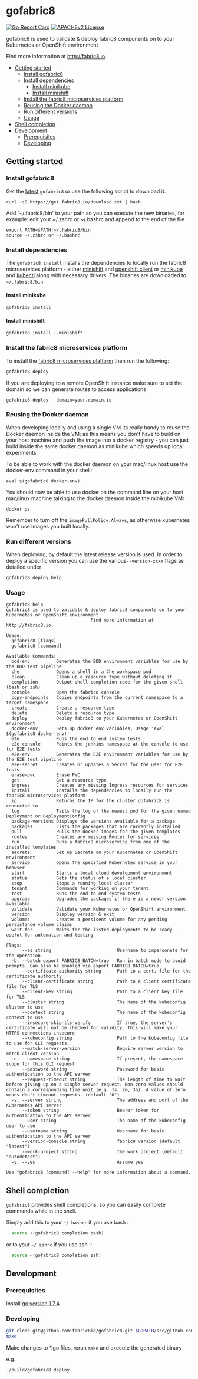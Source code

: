 # gofabric8

[![Go Report Card](https://goreportcard.com/badge/github.com/fabric8io/gofabric8)](https://goreportcard.com/report/github.com/fabric8io/gofabric8)
[![APACHEv2 License](https://img.shields.io/badge/license-APACHEv2-blue.svg)](https://github.com/fabric8io/gofabric8/blob/master/LICENSE)

gofabric8 is used to validate & deploy fabric8 components on to your Kubernetes
or OpenShift environment

Find more information at http://fabric8.io.

<!-- START doctoc generated TOC please keep comment here to allow auto update -->
<!-- DON'T EDIT THIS SECTION, INSTEAD RE-RUN doctoc TO UPDATE -->


- [Getting started](#getting-started)
  - [Install gofabric8](#install-gofabric8)
  - [Install dependencies](#install-dependencies)
    - [Install minikube](#install-minikube)
    - [Install minishift](#install-minishift)
  - [Install the fabric8 microservices platform](#install-the-fabric8-microservices-platform)
  - [Reusing the Docker daemon](#reusing-the-docker-daemon)
  - [Run different versions](#run-different-versions)
  - [Usage](#usage)
- [Shell completion](#shell-completion)
- [Development](#development)
  - [Prerequisites](#prerequisites)
  - [Developing](#developing)

<!-- END doctoc generated TOC please keep comment here to allow auto update -->

## Getting started

### Install gofabric8

Get the [latest](https://github.com/fabric8io/gofabric8/releases/latest/)
`gofabric8` or use the following script to download it.

```
curl -sS https://get.fabric8.io/download.txt | bash
```

Add '~/.fabric8/bin' to your path so you can execute the new binaries, for
example: edit your ~/.zshrc or ~/.bashrc and append to the end of the file

```
export PATH=$PATH:~/.fabric8/bin
source ~/.zshrc or ~/.bashrc
```

### Install dependencies

The `gofabric8 install` installs the dependencies to locally run the fabric8
microservices platform - either [minishift][minishift] and [openshift
client][oc] or [minikube][minikube] and [kubectl][kubectl] along with necessary
drivers. The binaries are downloaded to `~/.fabric8/bin`.

#### Install minikube

```
gofabric8 install
```

#### Install minishift

```
gofabric8 install --minishift
```

### Install the fabric8 microservices platform

To install the [fabric8 microservices platform](http://fabric8.io/) then run the following:

```sh
gofabric8 deploy
```

If you are deploying to a remote OpenShift instance make sure to set the domain
so we can generate routes to access applications

```
gofabric8 deploy --domain=your.domain.io
```

### Reusing the Docker daemon

When developing locally and using a single VM its really handy to reuse the
Docker daemon inside the VM; as this means you don't have to build on your host
machine and push the image into a docker registry - you can just build inside
the same docker daemon as minikube which speeds up local experiments.

To be able to work with the docker daemon on your mac/linux host use the
docker-env command in your shell:

```
eval $(gofabric8 docker-env)
```

You should now be able to use docker on the command line on your host mac/linux
machine talking to the docker daemon inside the minikube VM:

```
docker ps
```

Remember to turn off the `imagePullPolicy:Always`, as otherwise kubernetes won't
use images you built locally.

### Run different versions

When deploying, by default the latest release version is used. In order to
deploy a specific version you can use the various`--version-xxxx` flags as
detailed under

```
gofabric8 deploy help
```

### Usage

```
gofabric8 help
gofabric8 is used to validate & deploy fabric8 components on to your Kubernetes or OpenShift environment
								Find more information at http://fabric8.io.

Usage:
  gofabric8 [flags]
  gofabric8 [command]

Available Commands:
  bdd-env          Generates the BDD environment variables for use by the BDD test pipeline
  che              Opens a shell in a Che workspace pod
  clean            Clean up a resource type without deleting it
  completion       Output shell completion code for the given shell (bash or zsh)
  console          Open the fabric8 console
  copy-endpoints   Copies endpoints from the current namespace to a target namespace
  create           Create a resource type
  delete           Delete a resource type
  deploy           Deploy fabric8 to your Kubernetes or OpenShift environment
  docker-env       Sets up docker env variables; Usage 'eval $(gofabric8 docker-env)'
  e2e              Runs the end to end system tests
  e2e-console      Points the jenkins namespace at the console to use for E2E tests
  e2e-env          Generates the E2E environment variables for use by the E2E test pipeline
  e2e-secret       Creates or updates a Secret for the user for E2E tests
  erase-pvc        Erase PVC
  get              Get a resource type
  ingress          Creates any missing Ingress resources for services
  install          Installs the dependencies to locally run the fabric8 microservices platform
  ip               Returns the IP for the cluster gofabric8 is connected to
  log              Tails the log of the newest pod for the given named Deployment or DeploymentConfig
  package-versions Displays the versions available for a package
  packages         Lists the packages that are currently installed
  pull             Pulls the docker images for the given templates
  routes           Creates any missing Routes for services
  run              Runs a fabric8 microservice from one of the installed templates
  secrets          Set up Secrets on your Kubernetes or OpenShift environment
  service          Opens the specified Kubernetes service in your browser
  start            Starts a local cloud development environment
  status           Gets the status of a local cluster
  stop             Stops a running local cluster
  tenant           Commands for working on your tenant
  test             Runs the end to end system tests
  upgrade          Upgrades the packages if there is a newer version available
  validate         Validate your Kubernetes or OpenShift environment
  version          Display version & exit
  volumes          Creates a persisent volume for any pending persistance volume claims
  wait-for         Waits for the listed deployments to be ready - useful for automation and testing

Flags:
      --as string                         Username to impersonate for the operation
  -b, --batch export FABRIC8_BATCH=true   Run in batch mode to avoid prompts. Can also be enabled via export FABRIC8_BATCH=true
      --certificate-authority string      Path to a cert. file for the certificate authority
      --client-certificate string         Path to a client certificate file for TLS
      --client-key string                 Path to a client key file for TLS
      --cluster string                    The name of the kubeconfig cluster to use
      --context string                    The name of the kubeconfig context to use
      --insecure-skip-tls-verify          If true, the server's certificate will not be checked for validity. This will make your HTTPS connections insecure
      --kubeconfig string                 Path to the kubeconfig file to use for CLI requests.
      --match-server-version              Require server version to match client version
  -n, --namespace string                  If present, the namespace scope for this CLI request
      --password string                   Password for basic authentication to the API server
      --request-timeout string            The length of time to wait before giving up on a single server request. Non-zero values should contain a corresponding time unit (e.g. 1s, 2m, 3h). A value of zero means don't timeout requests. (default "0")
  -s, --server string                     The address and port of the Kubernetes API server
      --token string                      Bearer token for authentication to the API server
      --user string                       The name of the kubeconfig user to use
      --username string                   Username for basic authentication to the API server
      --version-console string            fabric8 version (default "latest")
      --work-project string               The work project (default "autodetect")
  -y, --yes                               Assume yes

Use "gofabric8 [command] --help" for more information about a command.

```

## Shell completion

``gofabric8`` provides shell completions, so you can easily complete commands while in the shell.

Simply add this to your ``~/.bashrc`` if you use bash :

```sh
  source <(gofabric8 completion bash)
```

or to your ``~/.zshrc`` if you use zsh ::

```sh
  source <(gofabric8 completion zsh)
```

## Development

### Prerequisites

Install [go version 1.7.4](https://golang.org/doc/install)

### Developing

```sh
git clone git@github.com:fabric8io/gofabric8.git $GOPATH/src/github.com/fabric8io/gofabric8
make
```

Make changes to *.go files, rerun `make` and execute the generated binary

e.g.

```sh
./build/gofabric8 deploy

```

[kubectl]: https://kubernetes.io/docs/reference/kubectl/overview/
[minikube]: https://github.com/kubernetes/minikube
[minishift]: https://github.com/minishift/minishift
[oc]: https://docs.openshift.org/latest/cli_reference/index.html

